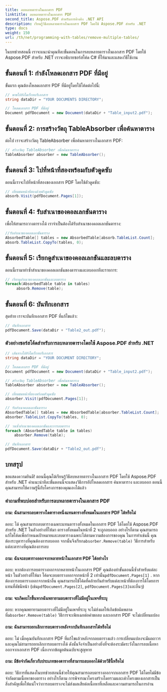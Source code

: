 ```yaml
---
title: ลบหลายตารางในเอกสาร PDF
linktitle: ลบหลายตารางในเอกสาร PDF
second_title: Aspose.PDF สำหรับการอ้างอิง .NET API
description: เรียนรู้วิธีลบหลายตารางในเอกสาร PDF โดยใช้ Aspose.PDF สำหรับ .NET
type: docs
weight: 150
url: /th/net/programming-with-tables/remove-multiple-tables/
---
```

ในบทช่วยสอนนี้ เราจะแนะนำคุณทีละขั้นตอนในการลบหลายตารางในเอกสาร PDF โดยใช้ Aspose.PDF สำหรับ .NET เราจะอธิบายซอร์สโค้ด C# ที่ให้มาและแสดงวิธีใช้งาน

## ขั้นตอนที่ 1: กำลังโหลดเอกสาร PDF ที่มีอยู่
ขั้นแรก คุณต้องโหลดเอกสาร PDF ที่มีอยู่โดยใช้โค้ดต่อไปนี้:

```csharp
// พาธไปยังไดเร็กทอรีเอกสาร
string dataDir = "YOUR DOCUMENTS DIRECTORY";

// โหลดเอกสาร PDF ที่มีอยู่
Document pdfDocument = new Document(dataDir + "Table_input2.pdf");
```

## ขั้นตอนที่ 2: การสร้างวัตถุ TableAbsorber เพื่อค้นหาตาราง
ต่อไป เราจะสร้างวัตถุ TableAbsorber เพื่อค้นหาตารางในเอกสาร PDF:

```csharp
// สร้างวัตถุ TableAbsorber เพื่อค้นหาตาราง
TableAbsorber absorber = new TableAbsorber();
```

## ขั้นตอนที่ 3: ไปที่หน้าที่สองพร้อมกับตัวดูดซับ
ตอนนี้เราจะไปที่หน้าที่สองของเอกสาร PDF โดยใช้ตัวดูดซับ:

```csharp
// เยี่ยมชมหน้าที่สองด้วยตัวดูดซับ
absorb.Visit(pdfDocument.Pages[1]);
```

## ขั้นตอนที่ 4: รับสำเนาของคอลเลกชันตาราง
เพื่อให้สามารถวางตารางได้ เราจำเป็นต้องได้รับสำเนาของคอลเลกชันตาราง:

```csharp
//รับสำเนาของคอลเลกชันตาราง
AbsorbedTable[] tables = new AbsorbedTable[absorb.TableList.Count];
absorb.TableList.CopyTo(tables, 0);
```

## ขั้นตอนที่ 5: เรียกดูสำเนาของคอลเลกชันและลบตาราง
ตอนนี้เรามาทำซ้ำสำเนาของคอลเลกชันของตารางและลบออกทีละรายการ:

```csharp
// เรียกดูสำเนาของคอลเลกชันและลบตาราง
foreach(AbsorbedTable table in tables)
     absorb.Remove(table);
```

## ขั้นตอนที่ 6: บันทึกเอกสาร
สุดท้าย เราจะบันทึกเอกสาร PDF ที่แก้ไขแล้ว:

```csharp
// บันทึกเอกสาร
pdfDocument.Save(dataDir + "Table2_out.pdf");
```

### ตัวอย่างซอร์สโค้ดสำหรับการลบหลายตารางโดยใช้ Aspose.PDF สำหรับ .NET

```csharp
// เส้นทางไปยังไดเร็กทอรีเอกสาร
string dataDir = "YOUR DOCUMENT DIRECTORY";

// โหลดเอกสาร PDF ที่มีอยู่
Document pdfDocument = new Document(dataDir + "Table_input2.pdf");

// สร้างวัตถุ TableAbsorber เพื่อค้นหาตาราง
TableAbsorber absorber = new TableAbsorber();

// เยี่ยมชมหน้าที่สองพร้อมตัวดูดซับ
absorber.Visit(pdfDocument.Pages[1]);

// รับสำเนาคอลเลกชันตาราง
AbsorbedTable[] tables = new AbsorbedTable[absorber.TableList.Count];
absorber.TableList.CopyTo(tables, 0);

// วนซ้ำสำเนาของคอลเลกชันและการลบตาราง
foreach (AbsorbedTable table in tables)
	absorber.Remove(table);

// บันทึกเอกสาร
pdfDocument.Save(dataDir + "Table2_out.pdf");
```

## บทสรุป
ขอแสดงความยินดี! ตอนนี้คุณได้เรียนรู้วิธีลบหลายตารางในเอกสาร PDF โดยใช้ Aspose.PDF สำหรับ .NET คำแนะนำทีละขั้นตอนนี้จะแสดงวิธีการอัปโหลดเอกสาร ค้นหาตาราง และลบออก ตอนนี้คุณสามารถใช้ความรู้นี้กับโครงการของคุณเองได้แล้ว

### คำถามที่พบบ่อยสำหรับการลบหลายตารางในเอกสาร PDF

#### ถาม: ฉันสามารถลบตารางใดตารางหนึ่งแทนตารางทั้งหมดในเอกสาร PDF ได้หรือไม่

ตอบ: ได้ คุณสามารถลบตารางเฉพาะแทนตารางทั้งหมดในเอกสาร PDF ได้โดยใช้ Aspose.PDF สำหรับ .NET ในตัวอย่างที่ให้มา ตารางทั้งหมดในหน้าที่ 2 จะถูกลบออก อย่างไรก็ตาม คุณสามารถแก้ไขโค้ดเพื่อกำหนดเป้าหมายและลบตารางเฉพาะได้ตามความต้องการของคุณ ในการทำเช่นนี้ คุณต้องระบุตารางที่คุณต้องการลบออก จากนั้นจึงเรียก`absorber.Remove(table)` วิธีการสำหรับแต่ละตารางที่คุณต้องการลบ

#### ถาม: ฉันจะลบตารางออกจากหลายหน้าในเอกสาร PDF ได้อย่างไร

 ตอบ: หากต้องการลบตารางออกจากหลายหน้าในเอกสาร PDF คุณต้องทำขั้นตอนนี้ซ้ำสำหรับแต่ละหน้า ในตัวอย่างที่ให้มา โค้ดจะลบตารางออกจากหน้าที่ 2 เท่านั้น`pdfDocument.Pages[1]` . หากต้องการลบตารางออกจากหน้าอื่น คุณสามารถใช้โค้ดที่คล้ายกันสำหรับแต่ละหน้าที่ต้องการได้โดยการแทนที่ดัชนีหน้า (เช่น`pdfDocument.Pages[2]`, `pdfDocument.Pages[3]`และอื่นๆ)

#### ถาม: จะเกิดอะไรขึ้นหากฉันพยายามลบตารางที่ไม่มีอยู่ในเพจที่ระบุ

ตอบ: หากคุณพยายามลบตารางที่ไม่มีอยู่ในเพจที่ระบุ จะไม่ส่งผลให้เกิดข้อผิดพลาด ที่`absorber.Remove(table)` วิธีการจะเพิกเฉยต่อคำขอลบ และเอกสาร PDF จะไม่เปลี่ยนแปลง

#### ถาม: ฉันสามารถยกเลิกการลบตารางหลังจากบันทึกเอกสารได้หรือไม่

ตอบ: ไม่ เมื่อคุณบันทึกเอกสาร PDF ที่แก้ไขแล้วหลังจากลบตารางแล้ว การเปลี่ยนแปลงจะมีผลถาวร และคุณไม่สามารถยกเลิกการลบตารางได้ ดังนั้นจึงจำเป็นอย่างยิ่งที่จะต้องระมัดระวังในการลบเนื้อหาออกจากเอกสาร PDF เนื่องจากข้อมูลต้นฉบับจะสูญหาย

#### ถาม: มีข้อจำกัดเกี่ยวกับประเภทของตารางที่สามารถลบออกได้ด้วยวิธีนี้หรือไม่

ตอบ: วิธีการที่แสดงในบทช่วยสอนนี้ช่วยให้คุณสามารถลบตารางออกจากเอกสาร PDF ได้โดยไม่มีข้อจำกัดตามเนื้อหาของตาราง อย่างไรก็ตาม การพิจารณาโครงสร้างโดยรวมและเค้าโครงของเอกสารเป็นสิ่งสำคัญเพื่อให้แน่ใจว่าการลบตารางจะไม่ส่งผลเสียต่อเนื้อหาที่เหลือและความสามารถในการอ่าน